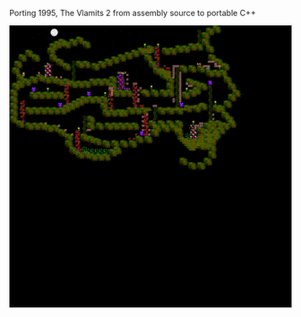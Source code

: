Porting 1995, The Vlamits 2 from assembly source to portable C++

![Foo](techdocs/images/_lev07.png)
